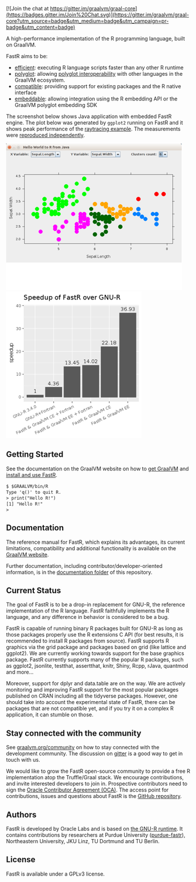 [![Join the chat at https://gitter.im/graalvm/graal-core](https://badges.gitter.im/Join%20Chat.svg)](https://gitter.im/graalvm/graal-core?utm_source=badge&utm_medium=badge&utm_campaign=pr-badge&utm_content=badge)

A high-performance implementation of the R programming language, built on GraalVM.

FastR aims to be:
* [efficient](https://medium.com/graalvm/faster-r-with-fastr-4b8db0e0dceb#4ab6): executing R language scripts faster than any other R runtime
* [polyglot](https://medium.com/graalvm/faster-r-with-fastr-4b8db0e0dceb#0f5c): allowing [polyglot interoperability](https://www.graalvm.org/docs/reference-manual/polyglot/) with other languages in the GraalVM ecosystem.
* [compatible](https://medium.com/graalvm/faster-r-with-fastr-4b8db0e0dceb#fff5): providing support for existing packages and the R native interface
* [embeddable](https://github.com/graalvm/examples/tree/master/r_java_embedding): allowing integration using the R embedding API or the GraalVM polyglot embedding SDK


The screenshot below shows Java application with embedded FastR engine.
The plot below was generated by `ggplot2` running on FastR and it shows
peak performance of the [raytracing example](http://www.tylermw.com/throwing-shade/).
The measurements were [reproduced independently](https://nextjournal.com/sdanisch/fastr-benchmark).

![Java embedding](documentation/assets/javaui.png)
![Speedup](documentation/assets/speedup.png)

 ## <a name="getting_started"></a>Getting Started
See the documentation on the GraalVM website on how to [get GraalVM](https://www.graalvm.org/docs/getting-started/) and [install and use FastR](http://www.graalvm.org/docs/reference-manual/languages/r/).

```
$ $GRAALVM/bin/R
Type 'q()' to quit R.
> print("Hello R!")
[1] "Hello R!"
>
```

## Documentation

The reference manual for FastR, which explains its advantages, its current limitations, compatibility and additional functionality is available on the [GraalVM website](http://www.graalvm.org/docs/reference-manual/languages/r/).

Further documentation, including contributor/developer-oriented information, is in the [documentation folder](documentation/Index.md) of this repository.

## Current Status

The goal of FastR is to be a drop-in replacement for GNU-R, the reference implementation of the R language.
FastR faithfully implements the R language, and any difference in behavior is considered to be a bug.

FastR is capable of running binary R packages built for GNU-R as long as those packages properly use the R extensions C API (for best results, it is recommended to install R packages from source).
FastR supports R graphics via the grid package and packages based on grid (like lattice and ggplot2).
We are currently working towards support for the base graphics package.
FastR currently supports many of the popular R packages, such as ggplot2, jsonlite, testthat, assertthat, knitr, Shiny, Rcpp, rJava, quantmod and more…

Moreover, support for dplyr and data.table are on the way.
We are actively monitoring and improving FastR support for the most popular packages published on CRAN including all the tidyverse packages.
However, one should take into account the experimental state of FastR, there can be packages that are not compatible yet, and if you try it on a complex R application, it can stumble on those.

## Stay connected with the community

See [graalvm.org/community](https://www.graalvm.org/community/) on how to stay connected with the development community.
The discussion on [gitter](https://gitter.im/graalvm/graal-core) is a good way to get in touch with us.

We would like to grow the FastR open-source community to provide a free R implementation atop the Truffle/Graal stack.
We encourage contributions, and invite interested developers to join in.
Prospective contributors need to sign the [Oracle Contributor Agreement (OCA)](http://www.oracle.com/technetwork/community/oca-486395.html).
The access point for contributions, issues and questions about FastR is the [GitHub repository](https://github.com/oracle/fastr).

## Authors

FastR is developed by Oracle Labs and is based on [the GNU-R runtime](http://www.r-project.org/).
It contains contributions by researchers at Purdue University ([purdue-fastr](https://github.com/allr/purdue-fastr)), Northeastern University, JKU Linz, TU Dortmund and TU Berlin.  

## License

FastR is available under a GPLv3 license.


